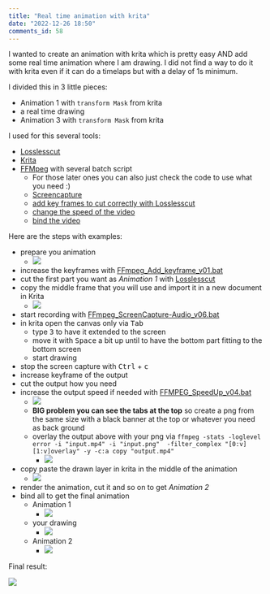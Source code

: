 ```yaml
--- 
title: "Real time animation with krita" 
date: "2022-12-26 18:50" 
comments_id: 58
--- 
```

 
I wanted to create an animation with krita which is pretty easy AND add some real time animation where I am drawing.
I did not find a way to do it with krita even if it can do a timelaps but with a delay of 1s minimum.

I divided this in 3 little pieces:

- Animation 1 with `transform Mask` from krita
- a real time drawing
- Animation 3 with `transform Mask` from krita

I used for this several tools:

- [Losslesscut](https://mifi.github.io/lossless-cut/)
- [Krita](https://krita.org/)
- [FFMpeg](https://ffmpeg.org/) with several batch script
	- For those later ones you can also just check the code to use what you need :)
	- [Screencapture](/files/Batch/FFmpeg/FFmpeg_ScreenCapture-Audio_v06.bat)
	- [add key frames to cut correctly with Losslesscut](/files/Batch/FFmpeg/FFmpeg_Add_keyframe_v01.bat)
	- [change the speed of the video](/files/Batch/FFmpeg/FFMPEG_SpeedUp_v04.bat)
	- [bind the video](/files/Batch/FFmpeg/FFMPEG_Bind_All_inFolder_v01.bat)

Here are the steps with examples:

- prepare you animation
	- ![](/assests/images/posts/2022/Ko-fi_v01.gif)
- increase the keyframes with [FFmpeg_Add_keyframe_v01.bat](/files/Batch/FFmpeg/FFmpeg_Add_keyframe_v01.bat)
- cut the first part you want as *Animation 1* with [Losslesscut](https://mifi.github.io/lossless-cut/)
- copy the middle frame that you will use and import it in a new document in Krita
	- ![](/assests/images/posts/2022/Ko-fi_v01_middle_frame.png)
- start recording with [FFmpeg_ScreenCapture-Audio_v06.bat](/files/Batch/FFmpeg/FFmpeg_ScreenCapture-Audio_v06.bat)
- in krita open the canvas only via <kbd>Tab</kbd>
	- type <kbd>3</kbd> to have it extended to the screen
	- move it with <kbd>Space</kbd> a bit up until to have the bottom part fitting to the bottom screen
	- start drawing
- stop the screen capture with <kbd>Ctrl</kbd> + <kbd>c</kbd>
- increase keyframe of the output
- cut the output how you need
- increase the output speed if needed with [FFMPEG_SpeedUp_v04.bat](/files/Batch/FFmpeg/FFMPEG_SpeedUp_v04.bat)
	- ![](/assests/images/posts/2022/k02_r500_fps24_r500.gif)
	- **BIG problem you can see the tabs at the top** so create a png from the same size with a black banner at the top or whatever you need as back ground
	- overlay the output above with your png via `ffmpeg -stats -loglevel error -i "input.mp4" -i "input.png"  -filter_complex "[0:v][1:v]overlay" -y -c:a copy "output.mp4"`
		- ![](/assests/images/posts/2022/k02n_f2_fps24_r500.gif)
- copy paste the drawn layer in krita in the middle of the animation
	- ![](/assests/images/posts/2022/Ko-fi_v01_draw_2.png)
- render the animation, cut it and so on to get *Animation 2*
- bind all to get the final animation
	- Animation 1
		- ![](/assests/images/posts/2022/k01_fps24_r500.gif)
	- your drawing 
		- ![](/assests/images/posts/2022/k02n_f2_fps24_r500.gif)
	- Animation 2
		- ![](/assests/images/posts/2022/k04_fps24_r500.gif)
		
Final result:


![](/assests/images/posts/2022/Ko-fi_fps24_r500.gif)


